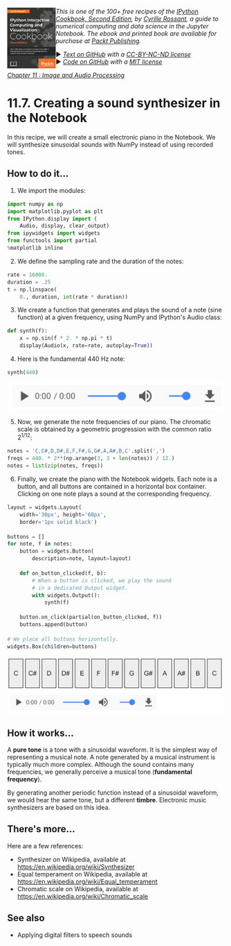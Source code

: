 <a href="https://github.com/ipython-books/cookbook-2nd"><img src="../cover-cookbook-2nd.png" align="left" alt="IPython Cookbook, Second Edition" height="140" /></a> *This is one of the 100+ free recipes of the [IPython Cookbook, Second Edition](https://github.com/ipython-books/cookbook-2nd), by [Cyrille Rossant](http://cyrille.rossant.net), a guide to numerical computing and data science in the Jupyter Notebook. The ebook and printed book are available for purchase at [Packt Publishing](https://www.packtpub.com/big-data-and-business-intelligence/ipython-interactive-computing-and-visualization-cookbook-second-e).*

▶ *[Text on GitHub](https://github.com/ipython-books/cookbook-2nd) with a [CC-BY-NC-ND license](https://creativecommons.org/licenses/by-nc-nd/3.0/us/legalcode)*  
▶ *[Code on GitHub](https://github.com/ipython-books/cookbook-2nd-code) with a [MIT license](https://opensource.org/licenses/MIT)*

[*Chapter 11 : Image and Audio Processing*](./)

# 11.7. Creating a sound synthesizer in the Notebook

In this recipe, we will create a small electronic piano in the Notebook. We will synthesize sinusoidal sounds with NumPy instead of using recorded tones.

## How to do it...

1. We import the modules:

```python
import numpy as np
import matplotlib.pyplot as plt
from IPython.display import (
    Audio, display, clear_output)
from ipywidgets import widgets
from functools import partial
%matplotlib inline
```

2. We define the sampling rate and the duration of the notes:

```python
rate = 16000.
duration = .25
t = np.linspace(
    0., duration, int(rate * duration))
```

3. We create a function that generates and plays the sound of a note (sine function) at a given frequency, using NumPy and IPython's Audio class:

```python
def synth(f):
    x = np.sin(f * 2. * np.pi * t)
    display(Audio(x, rate=rate, autoplay=True))
```

4. Here is the fundamental 440 Hz note:

```python
synth(440)
```

![Sound widget](07_synth_files/07_synth_10_0.png)

5. Now, we generate the note frequencies of our piano. The chromatic scale is obtained by a geometric progression with the common ratio $2^{1/12}$:

```python
notes = 'C,C#,D,D#,E,F,F#,G,G#,A,A#,B,C'.split(',')
freqs = 440. * 2**(np.arange(3, 3 + len(notes)) / 12.)
notes = list(zip(notes, freqs))
```

6. Finally, we create the piano with the Notebook widgets. Each note is a button, and all buttons are contained in a horizontal box container. Clicking on one note plays a sound at the corresponding frequency.

```python
layout = widgets.Layout(
    width='30px', height='60px',
    border='1px solid black')

buttons = []
for note, f in notes:
    button = widgets.Button(
        description=note, layout=layout)

    def on_button_clicked(f, b):
        # When a button is clicked, we play the sound
        # in a dedicated Output widget.
        with widgets.Output():
            synth(f)

    button.on_click(partial(on_button_clicked, f))
    buttons.append(button)

# We place all buttons horizontally.
widgets.Box(children=buttons)
```

![Synthesizer in the notebook](07_synth_files/07_synth_14_0.png)

## How it works...

A **pure tone** is a tone with a sinusoidal waveform. It is the simplest way of representing a musical note. A note generated by a musical instrument is typically much more complex. Although the sound contains many frequencies, we generally perceive a musical tone (**fundamental frequency**).

By generating another periodic function instead of a sinusoidal waveform, we would hear the same tone, but a different **timbre**. Electronic music synthesizers are based on this idea.

## There's more...

Here are a few references:

* Synthesizer on Wikipedia, available at https://en.wikipedia.org/wiki/Synthesizer
* Equal temperament on Wikipedia, available at https://en.wikipedia.org/wiki/Equal_temperament
* Chromatic scale on Wikipedia, available at https://en.wikipedia.org/wiki/Chromatic_scale

## See also

* Applying digital filters to speech sounds
